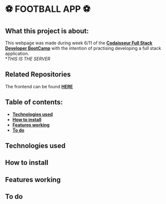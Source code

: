 # :soccer: FOOTBALL APP :soccer:

## What this project is about:
This webpage was made during week 6/11 of the **[Codaisseur Full Stack Developer BootCamp](https://codaisseur.com/become-a-developer)** with the intention of practising developing a full stack application. 
</br>
**THIS IS THE SERVER*

## Related Repositories 
The frontend can be found **[HERE](https://github.com/evelinawahlstrom/football-client)**

## Table of contents:
- **[Technologies used](#technologies-used)**
- **[How to install](#how-to-install)**
- **[Features working](#features-working)**
- **[To do](#to-do)**

## Technologies used

## How to install

## Features working

## To do
